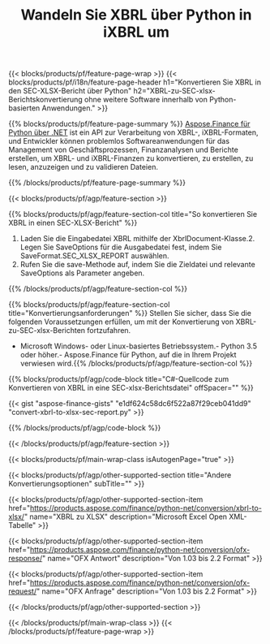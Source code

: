 ﻿---
title: Wandeln Sie XBRL über Python in iXBRL um
description: Beispielcode für die Umwandlung von XBRL in den SEC-xlsx-Bericht Python. Verwenden Sie API Beispielcode für Batch-XBRL-Dateien in SEC-xlsx-Berichtskonvertierung innerhalb von Python-basierten Anwendungen. 
url: /de/python-net/conversion/xbrl-to-sec-xlsx-report/
family: finance
platformtag: python
feature: convert
informat: XBRL
outformat: XLSX
otherformats: HTML
---
{{< blocks/products/pf/feature-page-wrap >}}
{{< blocks/products/pf/i18n/feature-page-header h1="Konvertieren Sie XBRL in den SEC-XLSX-Bericht über Python" h2="XBRL-zu-SEC-xlsx-Berichtskonvertierung ohne weitere Software innerhalb von Python-basierten Anwendungen." >}}

{{% blocks/products/pf/feature-page-summary %}}
[Aspose.Finance für Python über .NET](https://products.aspose.com/finance/python-net/) ist ein API zur Verarbeitung von XBRL-, iXBRL-Formaten, und Entwickler können problemlos Softwareanwendungen für das Management von Geschäftsprozessen, Finanzanalysen und Berichte erstellen, um XBRL- und iXBRL-Finanzen zu konvertieren, zu erstellen, zu lesen, anzuzeigen und zu validieren Dateien. 

{{% /blocks/products/pf/feature-page-summary %}}

{{< blocks/products/pf/agp/feature-section >}}

{{% blocks/products/pf/agp/feature-section-col title="So konvertieren Sie XBRL in einen SEC-XLSX-Bericht" %}}
1. Laden Sie die Eingabedatei XBRL mithilfe der XbrlDocument-Klasse.2. Legen Sie SaveOptions für die Ausgabedatei fest, indem Sie SaveFormat.SEC_XLSX_REPORT auswählen.
3. Rufen Sie die save-Methode auf, indem Sie die Zieldatei und relevante SaveOptions als Parameter angeben.

{{% /blocks/products/pf/agp/feature-section-col %}}

{{% blocks/products/pf/agp/feature-section-col title="Konvertierungsanforderungen" %}}
Stellen Sie sicher, dass Sie die folgenden Voraussetzungen erfüllen, um mit der Konvertierung von XBRL-zu-SEC-xlsx-Berichten fortzufahren. 
- Microsoft Windows- oder Linux-basiertes Betriebssystem.- Python 3.5 oder höher.- Aspose.Finance für Python, auf die in Ihrem Projekt verwiesen wird.{{% /blocks/products/pf/agp/feature-section-col %}}

{{% blocks/products/pf/agp/code-block title="C#-Quellcode zum Konvertieren von XBRL in eine SEC-xlsx-Berichtsdatei" offSpacer="" %}}

{{< gist "aspose-finance-gists" "e1df624c58dc6f522a87f29ceb041dd9" "convert-xbrl-to-xlsx-sec-report.py" >}}

{{% /blocks/products/pf/agp/code-block %}}

{{< /blocks/products/pf/agp/feature-section >}}

{{< blocks/products/pf/main-wrap-class isAutogenPage="true" >}}

{{< blocks/products/pf/agp/other-supported-section title="Andere Konvertierungsoptionen" subTitle="" >}}

{{< blocks/products/pf/agp/other-supported-section-item href="https://products.aspose.com/finance/python-net/conversion/xbrl-to-xlsx/" name="XBRL zu XLSX" description="Microsoft Excel Open XML-Tabelle" >}}

{{< blocks/products/pf/agp/other-supported-section-item href="https://products.aspose.com/finance/python-net/conversion/ofx-response/" name="OFX Antwort" description="Von 1.03 bis 2.2 Format" >}}

{{< blocks/products/pf/agp/other-supported-section-item href="https://products.aspose.com/finance/python-net/conversion/ofx-request/" name="OFX Anfrage" description="Von 1.03 bis 2.2 Format" >}}

{{< /blocks/products/pf/agp/other-supported-section >}}

{{< /blocks/products/pf/main-wrap-class >}}
{{< /blocks/products/pf/feature-page-wrap >}}
